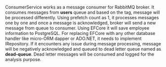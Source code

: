 ConsumerService works as a message consumer for RabbitMQ broker. 
It consumes messages from **users** queue and based on the tag, message will be processed differently.
Using prefetch count as 1, it processes messages one by one and once a message is acknowledged, broker will send a new message from queue to consumer.
Using EFCore it will save employee information to PostgreSQL. 
For replacing EFCore with any other database handler like micro-ORM dapper or ADO.NET, it needs to implement IRepository.
If it encounters any issue during message processing, message will be negatively acknowledged and queued to dead letter queue named as **dead-queue**. Dead letter messages will be consumed and logged for the analysis purpose.
